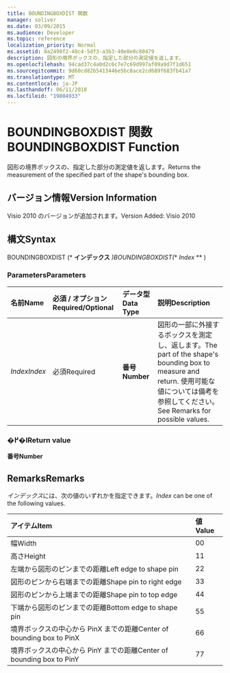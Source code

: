 ```yaml
---
title: BOUNDINGBOXDIST 関数
manager: soliver
ms.date: 03/09/2015
ms.audience: Developer
ms.topic: reference
localization_priority: Normal
ms.assetid: 8a2490f2-48c4-5df3-a3b3-40e8e0c80479
description: 図形の境界ボックスの、指定した部分の測定値を返します。
ms.openlocfilehash: 94cad37c4a0d2c6c7e7c69d997af09a9d7f1d651
ms.sourcegitcommit: 9d60cd82b5413446e5bc8ace2cd689f683fb41a7
ms.translationtype: MT
ms.contentlocale: ja-JP
ms.lasthandoff: 06/11/2018
ms.locfileid: "19804933"
---
```

# <a name="boundingboxdist-function"></a><span data-ttu-id="44725-103">BOUNDINGBOXDIST 関数</span><span class="sxs-lookup"><span data-stu-id="44725-103">BOUNDINGBOXDIST Function</span></span>

<span data-ttu-id="44725-104">図形の境界ボックスの、指定した部分の測定値を返します。</span><span class="sxs-lookup"><span data-stu-id="44725-104">Returns the measurement of the specified part of the shape's bounding box.</span></span> 
  
## <a name="version-information"></a><span data-ttu-id="44725-105">バージョン情報</span><span class="sxs-lookup"><span data-stu-id="44725-105">Version Information</span></span>

<span data-ttu-id="44725-106">Visio 2010 のバージョンが追加されます。</span><span class="sxs-lookup"><span data-stu-id="44725-106">Version Added: Visio 2010</span></span> 
  
## <a name="syntax"></a><span data-ttu-id="44725-107">構文</span><span class="sxs-lookup"><span data-stu-id="44725-107">Syntax</span></span>

<span data-ttu-id="44725-108">BOUNDINGBOXDIST (* **インデックス** *)</span><span class="sxs-lookup"><span data-stu-id="44725-108">BOUNDINGBOXDIST(** *Index* ** )</span></span> 
  
### <a name="parameters"></a><span data-ttu-id="44725-109">Parameters</span><span class="sxs-lookup"><span data-stu-id="44725-109">Parameters</span></span>

|<span data-ttu-id="44725-110">**名前**</span><span class="sxs-lookup"><span data-stu-id="44725-110">**Name**</span></span>|<span data-ttu-id="44725-111">**必須 / オプション**</span><span class="sxs-lookup"><span data-stu-id="44725-111">**Required/Optional**</span></span>|<span data-ttu-id="44725-112">**データ型**</span><span class="sxs-lookup"><span data-stu-id="44725-112">**Data Type**</span></span>|<span data-ttu-id="44725-113">**説明**</span><span class="sxs-lookup"><span data-stu-id="44725-113">**Description**</span></span>|
|:-----|:-----|:-----|:-----|
| <span data-ttu-id="44725-114">_Index_</span><span class="sxs-lookup"><span data-stu-id="44725-114">_Index_</span></span> <br/> |<span data-ttu-id="44725-115">必須</span><span class="sxs-lookup"><span data-stu-id="44725-115">Required</span></span>  <br/> |<span data-ttu-id="44725-116">**番号**</span><span class="sxs-lookup"><span data-stu-id="44725-116">**Number**</span></span> <br/> |<span data-ttu-id="44725-117">図形の一部に外接するボックスを測定し、返します。</span><span class="sxs-lookup"><span data-stu-id="44725-117">The part of the shape's bounding box to measure and return.</span></span> <span data-ttu-id="44725-118">使用可能な値については備考を参照してください。</span><span class="sxs-lookup"><span data-stu-id="44725-118">See Remarks for possible values.</span></span>  <br/> |
   
### <a name="return-value"></a><span data-ttu-id="44725-119">�߂�l</span><span class="sxs-lookup"><span data-stu-id="44725-119">Return value</span></span>

 <span data-ttu-id="44725-120">**番号**</span><span class="sxs-lookup"><span data-stu-id="44725-120">**Number**</span></span>
  
## <a name="remarks"></a><span data-ttu-id="44725-121">Remarks</span><span class="sxs-lookup"><span data-stu-id="44725-121">Remarks</span></span>

 <span data-ttu-id="44725-122">*インデックス*には、次の値のいずれかを指定できます。</span><span class="sxs-lookup"><span data-stu-id="44725-122">*Index*  can be one of the following values.</span></span> 
  
|<span data-ttu-id="44725-123">**アイテム**</span><span class="sxs-lookup"><span data-stu-id="44725-123">**Item**</span></span>|<span data-ttu-id="44725-124">**値**</span><span class="sxs-lookup"><span data-stu-id="44725-124">**Value**</span></span>|
|:-----|:-----|
|<span data-ttu-id="44725-125">幅</span><span class="sxs-lookup"><span data-stu-id="44725-125">Width</span></span>  <br/> |<span data-ttu-id="44725-126">0</span><span class="sxs-lookup"><span data-stu-id="44725-126">0</span></span>  <br/> |
|<span data-ttu-id="44725-127">高さ</span><span class="sxs-lookup"><span data-stu-id="44725-127">Height</span></span>  <br/> |<span data-ttu-id="44725-128">1</span><span class="sxs-lookup"><span data-stu-id="44725-128">1</span></span>  <br/> |
|<span data-ttu-id="44725-129">左端から図形のピンまでの距離</span><span class="sxs-lookup"><span data-stu-id="44725-129">Left edge to shape pin</span></span>  <br/> |<span data-ttu-id="44725-130">2</span><span class="sxs-lookup"><span data-stu-id="44725-130">2</span></span>  <br/> |
|<span data-ttu-id="44725-131">図形のピンから右端までの距離</span><span class="sxs-lookup"><span data-stu-id="44725-131">Shape pin to right edge</span></span>  <br/> |<span data-ttu-id="44725-132">3</span><span class="sxs-lookup"><span data-stu-id="44725-132">3</span></span>  <br/> |
|<span data-ttu-id="44725-133">図形のピンから上端までの距離</span><span class="sxs-lookup"><span data-stu-id="44725-133">Shape pin to top edge</span></span>  <br/> |<span data-ttu-id="44725-134">4</span><span class="sxs-lookup"><span data-stu-id="44725-134">4</span></span>  <br/> |
|<span data-ttu-id="44725-135">下端から図形のピンまでの距離</span><span class="sxs-lookup"><span data-stu-id="44725-135">Bottom edge to shape pin</span></span>  <br/> |<span data-ttu-id="44725-136">5</span><span class="sxs-lookup"><span data-stu-id="44725-136">5</span></span>  <br/> |
|<span data-ttu-id="44725-137">境界ボックスの中心から PinX までの距離</span><span class="sxs-lookup"><span data-stu-id="44725-137">Center of bounding box to PinX</span></span>  <br/> |<span data-ttu-id="44725-138">6</span><span class="sxs-lookup"><span data-stu-id="44725-138">6</span></span>  <br/> |
|<span data-ttu-id="44725-139">境界ボックスの中心から PinY までの距離</span><span class="sxs-lookup"><span data-stu-id="44725-139">Center of bounding box to PinY</span></span>  <br/> |<span data-ttu-id="44725-140">7</span><span class="sxs-lookup"><span data-stu-id="44725-140">7</span></span>  <br/> |
   

